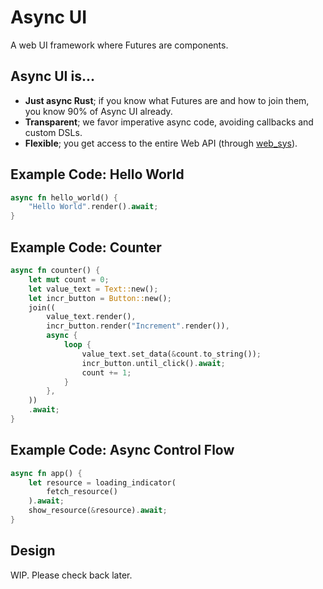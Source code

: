 # Async UI

A web UI framework where Futures are components.

## Async UI is...

* **Just async Rust**; if you know what Futures are and how to join them, you know 90% of Async UI already.
* **Transparent**; we favor imperative async code, avoiding callbacks and custom DSLs.
* **Flexible**; you get access to the entire Web API (through [web_sys](https://docs.rs/web-sys/latest/web_sys/)).

## Example Code: Hello World
```rust
async fn hello_world() {
    "Hello World".render().await;
}
```

## Example Code: Counter
```rust
async fn counter() {
    let mut count = 0;
    let value_text = Text::new();
    let incr_button = Button::new();
    join((
        value_text.render(),
        incr_button.render("Increment".render()),
        async {
            loop {
                value_text.set_data(&count.to_string());
                incr_button.until_click().await;
                count += 1;
            }
        },
    ))
    .await;
}
```

## Example Code: Async Control Flow
```rust
async fn app() {
    let resource = loading_indicator(
        fetch_resource()
    ).await;
    show_resource(&resource).await;
}
```

## Design
WIP. Please check back later.